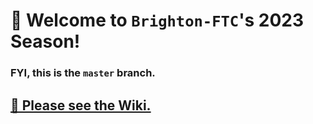 # 🤖 Welcome to `Brighton-FTC`'s 2023 Season!
### FYI, this is the `master` branch.
## [📃 Please see the Wiki.](https://github.com/Brighton-FTC/FTC-2023/wiki)
